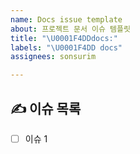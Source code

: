 ```yaml
---
name: Docs issue template
about: 프로젝트 문서 이슈 템플릿
title: "\U0001F4DDdocs:"
labels: "\U0001F4DD docs"
assignees: sonsurim

---
```


## ✍️ 이슈 목록
- [ ] 이슈 1
